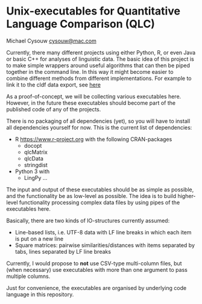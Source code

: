 # Unix-executables for Quantitative Language Comparison (QLC)

Michael Cysouw <cysouw@mac.com>

Currently, there many different projects using either Python, R, or even Java or basic C++ for analyses of linguistic data. The basic idea of this project is to make simple wrappers around useful algorithms that can then be piped together in the command line. In this way it might become easier to combine different methods from different implementations. For example to link it to the cldf data export, see [here](https://github.com/glottobank/cldf/blob/master/bigger_picture.md)

As a proof-of-concept, we will be collecting various executables here. However, in the future these executables should become part of the published code of any of the projects.

There is no packaging of all dependencies (yet), so you will have to install all dependencies yourself for now. This is the current list of dependencies:

- R <https://www.r-project.org> with the following CRAN-packages
	* docopt
	* qlcMatrix
	* qlcData
	* stringdist
- Python 3 with
	* LingPy ...

The input and output of these executables should be as simple as possible, and the functionality be as low-level as possible. The idea is to build higher-level functionality processing complex data files by using pipes of the executables here.

Basically, there are two kinds of IO-structures currently assumed:

- Line-based lists, i.e. UTF-8 data with LF line breaks in which each item is put on a new line
- Square matrices: pairwise similarities/distances with items separated by tabs, lines separated by LF line breaks

Currently, I would propose to **not** use CSV-type multi-column files, but (when necessary) use executables with more than one argument to pass multiple columns.

Just for convenience, the executables are organised by underlying code language in this repository.
